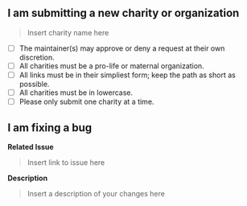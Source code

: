 ## I am submitting a new charity or organization
> Insert charity name here
- [ ] The maintainer(s) may approve or deny a request at their own discretion.
- [ ] All charities must be a pro-life or maternal organization.
- [ ] All links must be in their simpliest form; keep the path as short as possible.
- [ ] All charities must be in lowercase.
- [ ] Please only submit one charity at a time.

## I am fixing a bug
**Related Issue**
> Insert link to issue here

**Description**
> Insert a description of your changes here
